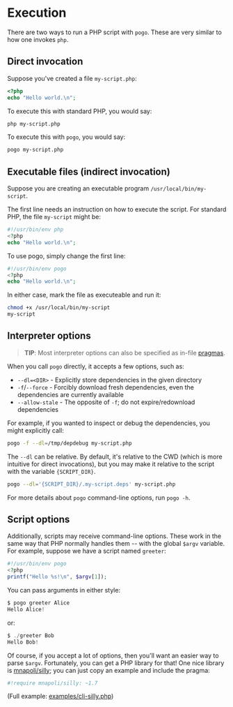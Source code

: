 # Execution

There are two ways to run a PHP script with `pogo`. These are very similar to how one invokes `php`.

## Direct invocation

Suppose you've created a file `my-script.php`:

```php
<?php
echo "Hello world.\n";
```

To execute this with standard PHP, you would say:

```bash
php my-script.php
```

To execute this with `pogo`, you would say:

```bash
pogo my-script.php
```

## Executable files (indirect invocation)

Suppose you are creating an executable program `/usr/local/bin/my-script`.

The first line needs an instruction on how to execute the script.  For
standard PHP, the file `my-script` might be:

```php
#!/usr/bin/env php
<?php
echo "Hello world.\n";
```

To use pogo, simply change the first line:

```php
#!/usr/bin/env pogo
<?php
echo "Hello world.\n";
```

In either case, mark the file as executeable and run it:

```bash
chmod +x /usr/local/bin/my-script
my-script
```

## Interpreter options

> __TIP__: Most interpreter options can also be specified as in-file [pragmas](pragmas.md).

When you call `pogo` directly, it accepts a few options, such as:

* `--dl=<DIR>` - Explicitly store dependencies in the given directory
* `-f`/`--force` - Forcibly download fresh dependencies, even the dependencies are currently available
* `--allow-stale` - The opposite of `-f`; do not expire/redownload dependencies

For example, if you wanted to inspect or debug the dependencies, you might explicitly call:

```bash
pogo -f --dl=/tmp/depdebug my-script.php
```

The `--dl` can be relative. By default, it's relative to the CWD (which is
more intuitive for direct invocations), but you may make it relative to the
script with the variable `{SCRIPT_DIR}`.

```bash
pogo --dl='{SCRIPT_DIR}/.my-script.deps' my-script.php
```

For more details about `pogo` command-line options, run `pogo -h`.

## Script options

Additionally, scripts may receive command-line options. These work in the
same way that PHP normally handles them -- with the global `$argv` variable.
For example, suppose we have a script named `greeter`:

```php
#!/usr/bin/env pogo
<?php
printf("Hello %s!\n", $argv[1]);
```

You can pass arguments in either style:

```php
$ pogo greeter Alice
Hello Alice!
```

or:

```php
$ ./greeter Bob
Hello Bob!
```

Of course, if you accept a lot of options, then you'll want an easier way to parse `$argv`.  Fortunately, you can get a PHP
library for that!  One nice library is [mnapoli/silly](https://github.com/mnapoli/silly); you can just copy an example and
include the pragma:

```php
#!require mnapoli/silly: ~1.7
```

(Full example: [examples/cli-silly.php](//github.com/totten/pogo/blob/master/examples/cli-silly.php))
